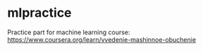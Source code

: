 # mlpractice
Practice part for machine learning course: https://www.coursera.org/learn/vvedenie-mashinnoe-obuchenie
